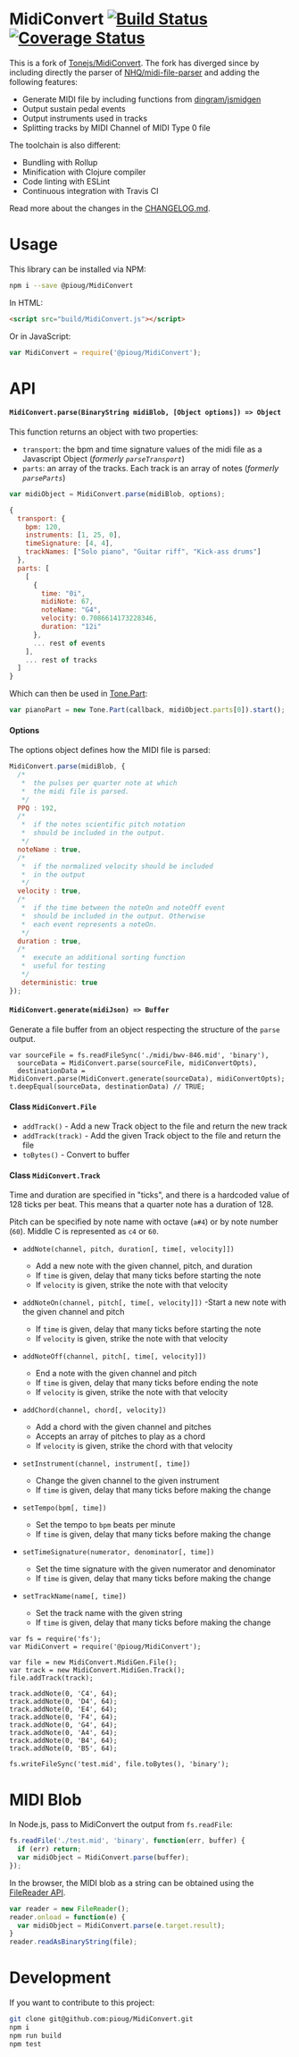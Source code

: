 # MidiConvert [![Build Status](https://travis-ci.org/pioug/MidiConvert.svg?branch=master)](https://travis-ci.org/pioug/MidiConvert) [![Coverage Status](https://coveralls.io/repos/github/pioug/MidiConvert/badge.svg?branch=coverage)](https://coveralls.io/github/pioug/MidiConvert?branch=coverage)

This is a fork of [Tonejs/MidiConvert](https://github.com/Tonejs/MidiConvert). The fork has diverged since by including directly the parser of [NHQ/midi-file-parser](https://github.com/NHQ/midi-file-parse) and adding the following features:
 - Generate MIDI file by including functions from [dingram/jsmidgen](https://github.com/dingram/jsmidgen)
 - Output sustain pedal events
 - Output instruments used in tracks
 - Splitting tracks by MIDI Channel of MIDI Type 0 file

The toolchain is also different:
 - Bundling with Rollup
 - Minification with Clojure compiler
 - Code linting with ESLint
 - Continuous integration with Travis CI

Read more about the changes in the [CHANGELOG.md](CHANGELOG.md).

# Usage
This library can be installed via NPM:
```sh
npm i --save @pioug/MidiConvert
```

In HTML:
```html
<script src="build/MidiConvert.js"></script>
```

Or in JavaScript:
```javascript
var MidiConvert = require('@pioug/MidiConvert');
```

# API

#### `MidiConvert.parse(BinaryString midiBlob, [Object options]) => Object`

This function returns an object with two properties:
  - `transport`: the bpm and time signature values of the midi file as a Javascript Object (_formerly `parseTransport`_)
  - `parts`: an array of the tracks. Each track is an array of notes (_formerly `parseParts`_)

```javascript
var midiObject = MidiConvert.parse(midiBlob, options);
```

```javascript
{
  transport: {
    bpm: 120,
    instruments: [1, 25, 0],
    timeSignature: [4, 4],
    trackNames: ["Solo piano", "Guitar riff", "Kick-ass drums"]
  },
  parts: [
    [
      {
        time: "0i",
        midiNote: 67,
        noteName: "G4",
        velocity: 0.7086614173228346,
        duration: "12i"
      },
      ... rest of events
    ],
    ... rest of tracks
  ]
}
```

Which can then be used in [Tone.Part](https://github.com/Tonejs/Tone.js):

```javascript
var pianoPart = new Tone.Part(callback, midiObject.parts[0]).start();
```

#### Options

The options object defines how the MIDI file is parsed:

```javascript
MidiConvert.parse(midiBlob, {
  /*
   *  the pulses per quarter note at which
   *  the midi file is parsed.
   */
  PPQ : 192,
  /*
   *  if the notes scientific pitch notation
   *  should be included in the output.
   */
  noteName : true,
  /*
   *  if the normalized velocity should be included
   *  in the output
   */
  velocity : true,
  /*
   *  if the time between the noteOn and noteOff event
   *  should be included in the output. Otherwise
   *  each event represents a noteOn.
   */
  duration : true,
  /*
   *  execute an additional sorting function
   *  useful for testing
   */
   deterministic: true
});
```

#### `MidiConvert.generate(midiJson) => Buffer`

Generate a file buffer from an object respecting the structure of the `parse` output.

```
var sourceFile = fs.readFileSync('./midi/bwv-846.mid', 'binary'),
  sourceData = MidiConvert.parse(sourceFile, midiConvertOpts),
  destinationData = MidiConvert.parse(MidiConvert.generate(sourceData), midiConvertOpts);
t.deepEqual(sourceData, destinationData) // TRUE;
```

#### Class `MidiConvert.File`

- `addTrack()` - Add a new Track object to the file and return the new track
- `addTrack(track)` - Add the given Track object to the file and return the file
- `toBytes()` - Convert to buffer

#### Class `MidiConvert.Track`

Time and duration are specified in "ticks", and there is a hardcoded
value of 128 ticks per beat. This means that a quarter note has a duration of 128.

Pitch can be specified by note name with octave (`a#4`) or by note number (`60`).
Middle C is represented as `c4` or `60`.

- `addNote(channel, pitch, duration[, time[, velocity]])`
  - Add a new note with the given channel, pitch, and duration
  - If `time` is given, delay that many ticks before starting the note
  - If `velocity` is given, strike the note with that velocity

- `addNoteOn(channel, pitch[, time[, velocity]])`
  -Start a new note with the given channel and pitch
  - If `time` is given, delay that many ticks before starting the note
  - If `velocity` is given, strike the note with that velocity

- `addNoteOff(channel, pitch[, time[, velocity]])`
  - End a note with the given channel and pitch
  - If `time` is given, delay that many ticks before ending the note
  - If `velocity` is given, strike the note with that velocity

- `addChord(channel, chord[, velocity])`
  - Add a chord with the given channel and pitches
  - Accepts an array of pitches to play as a chord
  - If `velocity` is given, strike the chord with that velocity

- `setInstrument(channel, instrument[, time])`
  - Change the given channel to the given instrument
  - If `time` is given, delay that many ticks before making the change

- `setTempo(bpm[, time])`
  - Set the tempo to `bpm` beats per minute
  - If `time` is given, delay that many ticks before making the change

- `setTimeSignature(numerator, denominator[, time])`
  - Set the time signature with the given numerator and denominator
  - If `time` is given, delay that many ticks before making the change

- `setTrackName(name[, time])`
  - Set the track name with the given string
  - If `time` is given, delay that many ticks before making the change

```
var fs = require('fs');
var MidiConvert = require('@pioug/MidiConvert');

var file = new MidiConvert.MidiGen.File();
var track = new MidiConvert.MidiGen.Track();
file.addTrack(track);

track.addNote(0, 'C4', 64);
track.addNote(0, 'D4', 64);
track.addNote(0, 'E4', 64);
track.addNote(0, 'F4', 64);
track.addNote(0, 'G4', 64);
track.addNote(0, 'A4', 64);
track.addNote(0, 'B4', 64);
track.addNote(0, 'B5', 64);

fs.writeFileSync('test.mid', file.toBytes(), 'binary');
```

# MIDI Blob

In Node.js, pass to MidiConvert the output from `fs.readFile`:

```javascript
fs.readFile('./test.mid', 'binary', function(err, buffer) {
  if (err) return;
  var midiObject = MidiConvert.parse(buffer);
});
```

In the browser, the MIDI blob as a string can be obtained using the [FileReader API](https://developer.mozilla.org/en-US/docs/Web/API/FileReader).

```javascript
var reader = new FileReader();
reader.onload = function(e) {
  var midiObject = MidiConvert.parse(e.target.result);
}
reader.readAsBinaryString(file);
```

# Development

If you want to contribute to this project:

```sh
git clone git@github.com:pioug/MidiConvert.git
npm i
npm run build
npm test
```
